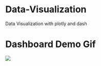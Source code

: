 # Data-Visualization
Data Visualization with plotly and dash

# Dashboard Demo Gif
![](https://github.com/RoeChuck/Data-Visualization/blob/main/Dashboard_demo.gif)
